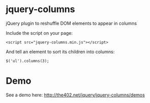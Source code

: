 # jquery-columns
jQuery plugin to reshuffle DOM elements to appear in columns

Include the script on your page:
  
  `<script src="jquery-columns.min.js"></script>`
  
  
And tell an element to sort its children into columns:
  
  `$('ul').columns(3);`
  
# Demo
See a demo here: http://the402.net/jquery/jquery-columns/demos
